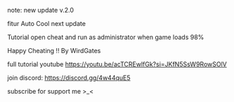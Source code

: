 note: new update v.2.0

fitur Auto Cool next update

Tutorial
open cheat and run as administrator when game loads 98%

Happy Cheating !!
By WirdGates

full tutorial youtube
https://youtu.be/acTCREwlfGk?si=JKfN5SsW9RowSOlV

join discord: https://discord.gg/4w44quE5

subscribe for support me >_<
